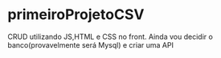# primeiroProjetoCSV
CRUD utilizando JS,HTML e CSS no front. Ainda vou decidir o banco(provavelmente será Mysql) e criar uma API 
